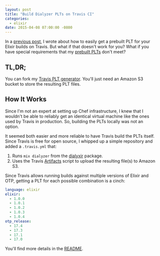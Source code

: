 ```yaml
---
layout: post
title: "Build Dialyzer PLTs on Travis CI"
categories:
  - elixir
date: 2015-04-08 07:00:00 -0800
---
```


In a [previous post][previous], I wrote about how to easily get a prebuilt PLT
for your Elixir builds on Travis. But what if that doesn't work for you? What if
you have special requirements that my [prebuilt PLTs][prebuilt] don't meet?

<!-- more -->

## TL,DR;
You can fork my [Travis PLT generator][generator]. You'll just need an Amazon S3
bucket to store the resulting PLT files.

## How It Works
Since I'm not an expert at setting up Chef infrastructure, I knew that I
wouldn't be able to reliably get an identical virtual machine like the ones used
by Travis in production. So, building the PLTs locally was not an option.

It seemed both easier and more reliable to have Travis build the PLTs itself.
Since Travis is free for open source, I whipped up a simple repository and added
a `.travis.yml` that:

1. Runs `mix dialyzer` from the [dialyxir][dialyxir] package.
2. Uses the Travis [Artifacts][artifacts] script to upload the resulting file(s)
   to Amazon S3.

Since Travis allows running builds against multiple versions of Elixir and OTP,
getting a PLT for each possible combination is a cinch:

```yaml
language: elixir
elixir:
  - 1.0.0
  - 1.0.1
  - 1.0.2
  - 1.0.3
  - 1.0.4
otp_release:
  - 17.4
  - 17.3
  - 17.1
  - 17.0
```

You'll find more details in the [README][generator].

[dialyxir]: https://github.com/jeremyjh/dialyxir
[artifacts]: https://github.com/travis-ci/artifacts
[previous]: http://blog.danielberkompas.com/elixir/2015/04/08/generate-dialyzer-plts-on-travis.html
[prebuilt]: https://github.com/danielberkompas/travis_elixir_plts
[generator]: https://github.com/danielberkompas/travis_elixir_plt_generator
